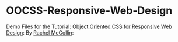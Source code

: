 # OOCSS-Responsive-Web-Design
Demo Files for the Tutorial: [Object Oriented CSS for Responsive Web Design][1]:
By [Rachel McCollin][2]:

[1]: http://www.netorials.com/tutorials/object-oriented-css-responsive-web-design/
[2]: http://www.netorials.com/tutorials/instructors/rachelmccollin/

